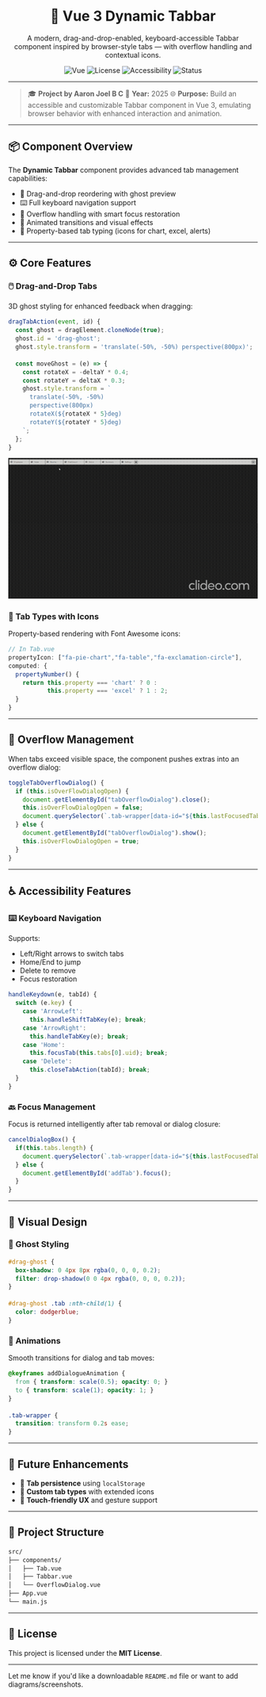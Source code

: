 <!-- HEADER BADGES AND BANNER -->

<div align="center">

# 🚀 Vue 3 Dynamic Tabbar

A modern, drag-and-drop-enabled, keyboard-accessible Tabbar component inspired by browser-style tabs — with overflow handling and contextual icons.

![Vue](https://img.shields.io/badge/Vue.js-3.x-brightgreen?logo=vue.js)
![License](https://img.shields.io/badge/license-MIT-blue)
![Accessibility](https://img.shields.io/badge/accessibility-♿-purple)
![Status](https://img.shields.io/badge/project-active-brightgreen)

</div>

---

> 🎓 **Project by Aaron Joel B C**
> 📅 **Year:** 2025
> 🌐 **Purpose:** Build an accessible and customizable Tabbar component in Vue 3, emulating browser behavior with enhanced interaction and animation.

---

## 📦 Component Overview

The **Dynamic Tabbar** component provides advanced tab management capabilities:

* 🔀 Drag-and-drop reordering with ghost preview
* ⌨️ Full keyboard navigation support
* 💾 Overflow handling with smart focus restoration
* 🎨 Animated transitions and visual effects
* 🧠 Property-based tab typing (icons for chart, excel, alerts)

---

## ⚙️ Core Features

### 🖱️ Drag-and-Drop Tabs

3D ghost styling for enhanced feedback when dragging:

```js
dragTabAction(event, id) {
  const ghost = dragElement.cloneNode(true);
  ghost.id = 'drag-ghost';
  ghost.style.transform = 'translate(-50%, -50%) perspective(800px)';
  
  const moveGhost = (e) => {
    const rotateX = -deltaY * 0.4;
    const rotateY = deltaX * 0.3;
    ghost.style.transform = `
      translate(-50%, -50%)
      perspective(800px)
      rotateX(${rotateX * 5}deg)
      rotateY(${rotateY * 5}deg)
    `;
  };
}


```
![drag-n-drop](./src/assets/props/drag-n-drop.gif)

### 🧩 Tab Types with Icons

Property-based rendering with Font Awesome icons:

```js
// In Tab.vue
propertyIcon: ["fa-pie-chart","fa-table","fa-exclamation-circle"],
computed: {
  propertyNumber() {
    return this.property === 'chart' ? 0 : 
           this.property === 'excel' ? 1 : 2;
  }
}
```

---

## 📂 Overflow Management

When tabs exceed visible space, the component pushes extras into an overflow dialog:

```js
toggleTabOverflowDialog() {
  if (this.isOverFlowDialogOpen) {
    document.getElementById("tabOverflowDialog").close();
    this.isOverFlowDialogOpen = false;
    document.querySelector(`.tab-wrapper[data-id="${this.lastFocusedTabId}"]`).focus();
  } else {
    document.getElementById("tabOverflowDialog").show();
    this.isOverFlowDialogOpen = true;
  }
}
```

---

## ♿ Accessibility Features

### ⌨️ Keyboard Navigation

Supports:

* Left/Right arrows to switch tabs
* Home/End to jump
* Delete to remove
* Focus restoration

```js
handleKeydown(e, tabId) {
  switch (e.key) {
    case 'ArrowLeft':
      this.handleShiftTabKey(e); break;
    case 'ArrowRight':
      this.handleTabKey(e); break;
    case 'Home':
      this.focusTab(this.tabs[0].uid); break;
    case 'Delete':
      this.closeTabAction(tabId); break;
  }
}
```

### 🔙 Focus Management

Focus is returned intelligently after tab removal or dialog closure:

```js
cancelDialogBox() {
  if(this.tabs.length) {
    document.querySelector(`.tab-wrapper[data-id="${this.lastFocusedTabId}"]`).focus();
  } else {
    document.getElementById('addTab').focus();
  }
}
```

---

## 🎨 Visual Design

### 🧼 Ghost Styling

```css
#drag-ghost {
  box-shadow: 0 4px 8px rgba(0, 0, 0, 0.2);
  filter: drop-shadow(0 0 4px rgba(0, 0, 0, 0.2));
}

#drag-ghost .tab :nth-child(1) {
  color: dodgerblue;
}
```

### 💫 Animations

Smooth transitions for dialog and tab moves:

```css
@keyframes addDialogueAnimation {
  from { transform: scale(0.5); opacity: 0; }
  to { transform: scale(1); opacity: 1; }
}

.tab-wrapper {
  transition: transform 0.2s ease;
}
```

---

## 🧠 Future Enhancements

* 💾 **Tab persistence** using `localStorage`
* 📌 **Custom tab types** with extended icons
* 📱 **Touch-friendly UX** and gesture support

---

## 📁 Project Structure

```bash
src/
├── components/
│   ├── Tab.vue
│   ├── Tabbar.vue
│   └── OverflowDialog.vue
├── App.vue
└── main.js
```

---

## 📜 License

This project is licensed under the **MIT License**.

---

Let me know if you'd like a downloadable `README.md` file or want to add diagrams/screenshots.
